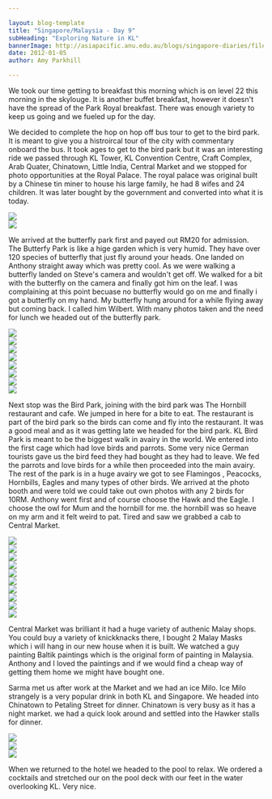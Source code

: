 ```yaml
---

layout: blog-template
title: "Singapore/Malaysia - Day 9"
subHeading: "Exploring Nature in KL"
bannerImage: http://asiapacific.anu.edu.au/blogs/singapore-diaries/files/2011/04/singapore-banner-2.jpg
date: 2012-01-05
author: Amy Parkhill

---
```


We took our time getting to breakfast this morning which is on level 22 this morning in the skylouge. It is another buffet breakfast, however it doesn't have the spread of the Park Royal breakfast. There was enough variety to keep us going and we fueled up for the day.

We decided to complete the hop on hop off bus tour to get to the bird park. It is meant to give you a histroircal tour of the city with commentary onboard the bus. It took ages to get to the bird park but it was an interesting ride we passed through KL Tower, KL Convention Centre, Craft Complex, Arab Quater, Chinatown, Little India, Central Market and we stopped for photo opportunities at the Royal Palace. The royal palace was original built by a Chinese tin miner to house his large family, he had 8 wifes and 24 children. It was later bought by the government and converted into what it is today.

<div class="center-image"><img src="http://images.travelpod.com/users/amynp/4.1325808525.royal-palace.jpg" /></div>
<div class="center-image"><img src="http://images.travelpod.com/users/amynp/4.1325808525.wild-monkey.jpg" /></div>

We arrived at the butterfly park first and payed out RM20 for admission. The Butterfy Park is like a hige garden which is very humid. They have over 120 species of butterfly that just fly around your heads. One landed on Anthony straight away which was pretty cool. As we were walking a butterfly landed on Steve's camera and wouldn't get off. We walked for a bit with the butterfly on the camera and finally got him on the leaf. I was complaining at this point becuase no butterfly would go on me and finally i got a butterfly on my hand. My butterfly hung around for a while flying away but coming back. I called him Wilbert.  With many photos taken and the need for lunch we headed out of the butterfly park.

<div class="center-image"><img src="http://images.travelpod.com/users/amynp/4.1325808525.butterflypark.jpg" /></div>
<div class="center-image"><img src="http://images.travelpod.com/users/amynp/4.1325808525.anthony-with-butterfly.jpg" /></div>
<div class="center-image"><img src="http://images.travelpod.com/users/amynp/4.1325808525.butterflypark2.jpg" /></div>
<div class="center-image"><img src="http://images.travelpod.com/users/amynp/4.1325808525.butterflypark3.jpg" /></div>
<div class="center-image"><img src="http://images.travelpod.com/users/amynp/4.1325808525.butterflypark5.jpg" /></div>
<div class="center-image"><img src="http://images.travelpod.com/users/amynp/4.1325808525.butterfly-liked-steve-s-camera.jpg" /></div>
<div class="center-image"><img src="http://images.travelpod.com/users/amynp/4.1325808525.thats-not-food.jpg" /></div>
<div class="center-image"><img src="http://images.travelpod.com/users/amynp/4.1325808525.the-head-again.jpg" /></div>

Next stop was the Bird Park, joining with the bird park was The Hornbill restaurant and cafe. We jumped in here for a bite to eat. The restaurant is part of the bird park so the birds can come and fly into the restaurant. It was a good meal and as it was getting late we headed for the bird park. KL Bird Park is meant to be the biggest walk in avairy in the world. We entered into the first cage which had love birds and parrots. Some very nice German tourists gave us the bird feed they had bought as they had to leave. We fed the parrots and love birds for a while then proceeded into the main avairy. The rest of the park is in a huge avairy we got to see Flamingos , Peacocks, Hornbills, Eagles and many types of other birds. We arrived at the photo booth and were told we could take out own photos with any 2 birds for 10RM. Anthony went first and of course choose the Hawk and the Eagle. I choose the owl for Mum and the hornbill for me. the hornbill was so heave on my arm and it felt weird to pat. Tired and saw we grabbed a cab to Central Market.

<div class="center-image"><img src="http://images.travelpod.com/users/amynp/4.1325808525.we-feed-these.jpg" /></div>
<div class="center-image"><img src="http://images.travelpod.com/users/amynp/4.1325808525.feeding-birds.jpg" /></div>
<div class="center-image"><img src="http://images.travelpod.com/users/amynp/4.1325808525.hornbill.jpg" /></div>
<div class="center-image"><img src="http://images.travelpod.com/users/amynp/4.1325808525.feeding-fish.jpg" /></div>
<div class="center-image"><img src="http://images.travelpod.com/users/amynp/4.1325808525.flamingo.jpg" /></div>
<div class="center-image"><img src="http://images.travelpod.com/users/amynp/4.1325808525.all-out.jpg" /></div>
<div class="center-image"><img src="http://images.travelpod.com/users/amynp/4.1325808525.cool-picture.jpg" /></div>
<div class="center-image"><img src="http://images.travelpod.com/users/amynp/4.1325808525.anthony-with-a-hawk-and-eagle.jpg" /></div>
<div class="center-image"><img src="http://images.travelpod.com/users/amynp/4.1325808525.and-my-hornbill.jpg" /></div>
<div class="center-image"><img src="http://images.travelpod.com/users/amynp/4.1325808525.me-and-my-owl.jpg" /></div>

Central Market was brilliant it had a huge variety of authenic Malay shops. You could buy a variety of knickknacks there, I bought 2 Malay Masks which i will hang in our new house when it is built. We watched a guy painting Baltik paintings which is the original form of painting in Malaysia. Anthony and I loved the paintings and if we would find a cheap way of getting them home we might have bought one.  

Sarma met us after work at the Market and we had an ice Milo. Ice Milo strangely is a very popular drink in both KL and Singapore. We headed into Chinatown to Petaling Street for dinner. Chinatown is very busy as it has a night market. we had a quick look around and settled into the Hawker stalls for dinner. 

<div class="center-image"><img src="http://images.travelpod.com/users/amynp/4.1325808525.hat-for-dragon-new-year.jpg" /></div>
<div class="center-image"><img src="http://images.travelpod.com/users/amynp/4.1325808525.anthony-and-chirping-frog.jpg" /></div>
<div class="center-image"><img src="http://images.travelpod.com/users/amynp/4.1325808525.chinatown.jpg" /></div>


When we returned to the hotel we headed to the pool to relax. We ordered a cocktails and stretched our on the pool deck with our feet in the water overlooking KL. Very nice.






